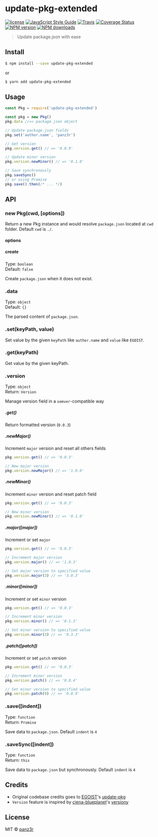 # update-pkg-extended
[![license](https://img.shields.io/github/license/panz3r/update-pkg-extended.svg)](LICENSE)
[![JavaScript Style Guide](https://img.shields.io/badge/code_style-standard-brightgreen.svg)](https://standardjs.com)
[![Travis](https://img.shields.io/travis/panz3r/update-pkg-extended.svg)](http://travis-ci.org/panz3r/update-pkg-extended) 
[![Coverage Status](https://coveralls.io/repos/github/panz3r/update-pkg-extended/badge.svg?branch=master)](https://coveralls.io/github/panz3r/update-pkg-extended?branch=master)
[![NPM version](https://img.shields.io/npm/v/update-pkg-extended.svg)](https://npmjs.com/package/update-pkg-extended) 
[![NPM downloads](https://img.shields.io/npm/dm/update-pkg-extended.svg)](https://npmjs.com/package/update-pkg-extended)

> Update package.json with ease

## Install

```bash
$ npm install --save update-pkg-extended
```
or
```bash
$ yarn add update-pkg-extended
```

## Usage

```js
const Pkg = require('update-pkg-extended')

const pkg = new Pkg()
pkg.data //=> package.json object

// Update package.json fields
pkg.set('author.name', 'panz3r')

// Get version
pkg.version.get() // => '0.0.9'

// Update minor version
pkg.version.newMinor() // => '0.1.0'

// Save synchronously
pkg.saveSync()
// or using Promise
pkg.save().then(/* ... */)
```

## API

### new Pkg(cwd, [options])

Return a new Pkg instance and would resolve `package.json` located at `cwd` folder.
Default `cwd` is `./`.

#### options

##### create

Type: `boolean`<br>
Default: `false`

Create `package.json` when it does not exist.

### .data

Type: `object`<br>
Default: `{}`

The parsed content of `package.json`.

### .set(keyPath, value)

Set value by the given `keyPath` like `author.name` and `value` like `EGOIST`.

### .get(keyPath)

Get value by the given keyPath.

### .version

Type: `object`<br>
Return: `Version`

Manage version field in a `semver`-compatible way

##### .get()

Return formatted version (`0.0.3`)

##### .newMajor()

Increment `major` version and reset all others fields

```js
pkg.version.get() // => '0.0.3'

// New major version
pkg.version.newMajor() // => '1.0.0'
```

##### .newMinor()

Increment `minor` version and reset patch field

```js
pkg.version.get() // => '0.0.3'

// New minor version
pkg.version.newMinor() // => '0.1.0'
```

##### .major([major])

Increment or set `major`

```js
pkg.version.get() // => '0.0.3'

// Increment major version
pkg.version.major() // => '1.0.3'

// Set major version to specified value
pkg.version.major(3) // => '3.0.3'
```

##### .minor([minor])

Increment or set `minor` version

```js
pkg.version.get() // => '0.0.3'

// Increment minor version
pkg.version.minor() // => '0.1.3'

// Set minor version to specified value
pkg.version.minor(3) // => '0.3.3'
```

##### .patch([patch])

Increment or set `patch` version

```js
pkg.version.get() // => '0.0.3'

// Increment minor version
pkg.version.patch() // => '0.0.4'

// Set minor version to specified value
pkg.version.patch(9) // => '0.0.9'
```


### .save([indent])

Type: `function`<br>
Return: `Promise`

Save data to `package.json`.
Default `indent` is `4`

### .saveSync([indent])

Type: `function`<br>
Return: `this`

Save data to `package.json` but synchronously.
Default `indent` is `4`

## Credits
- Original codebase credits goes to [EGOIST](https://github.com/egoist)'s [update-pkg](https://github.com/egoist/update-pkg)
- `Version` feature is inspired by [ciena-blueplanet](https://github.com/ciena-blueplanet)'s [versiony](https://github.com/ciena-blueplanet/versiony)

## License

MIT © [panz3r](https://github.com/panz3r)

